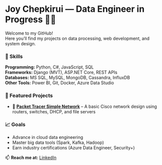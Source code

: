 # Joy Chepkirui — Data Engineer in Progress 👩‍💻

Welcome to my GitHub!  
Here you’ll find my projects on data processing, web development, and system design.

### 🔧 Skills
**Programming:** Python, C#, JavaScript, SQL  
**Frameworks:** Django (MVT), ASP.NET Core, REST APIs  
**Databases:** MS SQL, MySQL, MongoDB, Cassandra, InfluxDB  
**Other Tools:** Power BI, Git, Docker, Azure Data Studio  

### 📂 Featured Projects
- 📡 [**Packet Tracer Simple Network**](https://github.com/joychepkirui6292/packet-tracer-simple-network) – A basic Cisco network design using routers, switches, DHCP, and file servers   

### 📈 Goals
- Advance in cloud data engineering  
- Master big data tools (Spark, Kafka, Hadoop)  
- Earn industry certifications (Azure Data Engineer, Security+)  

📫 **Reach me at:** [LinkedIn](https://www.linkedin.com/in/joy-chepkirui-92a8ba35/)
